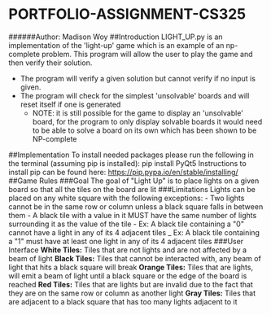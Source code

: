 # PORTFOLIO-ASSIGNMENT-CS325
######Author: Madison Woy
##Introduction
LIGHT_UP.py is an implementation of the 'light-up' game which is an example of an np-complete
problem. This program will allow the user to play the game and then verify their solution.

 - The program will verify a given solution but cannot verify if no input is given.
 - The program will check for the simplest 'unsolvable' boards and will reset itself if one is generated
     - NOTE: it is still possible for the game to display an 'unsolvable' board, for the program
            to only display solvable boards it would need to be able to solve a board on its own
            which has been shown to be NP-complete

##Implementation
To install needed packages please run the following in the terminal (assuming pip is installed):
        pip install PyQt5
Instructions to install pip can be found here:
        https://pip.pypa.io/en/stable/installing/
##Game Rules
###Goal
The goal of "Light Up" is to place lights on a given board so that all the tiles on the board are lit
###Limitations
Lights can be placed on any white square with the following exceptions:
    - Two lights cannot be in the same row or column unless a black square falls in between them
    - A black tile with a value in it MUST have the same number of lights surrounding it as the value of the tile
        - Ex: A black tile containing a "0" cannot have a light in any of its 4 adjacent tiles
        _ Ex: A black tile containing a "1" must have at least one light in any of its 4 adjacent tiles
###User Interface
**White Tiles:** Tiles that are not lights and are not affected by a beam of light
**Black Tiles:** Tiles that cannot be interacted with, any beam of light that hits a black square will break
**Orange Tiles:** Tiles that are lights, will emit a beam of light until a black square or the edge of the board is reached
**Red Tiles:** Tiles that are lights but are invalid due to the fact that they are on the same row or column as another light
**Gray Tiles:** Tiles that are adjacent to a black square that has too many lights adjacent to it